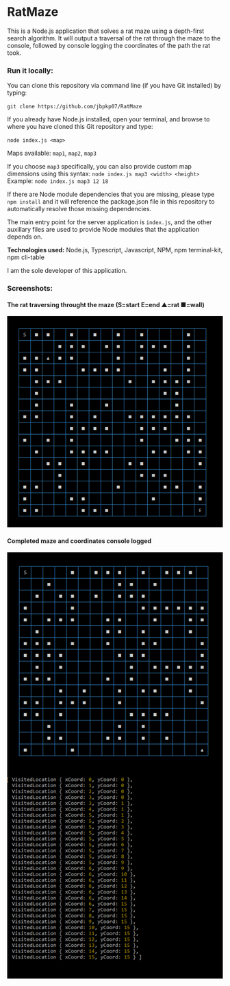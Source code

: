 # RatMaze

This is a Node.js application that solves a rat maze using a depth-first search algorithm. It will output a traversal of the rat through the maze to the console, followed by console logging the coordinates of the path the rat took.

### Run it locally:

You can clone this repository via command line (if you have Git installed) by typing:  

`git clone https://github.com/jbpkp07/RatMaze`

If you already have Node.js installed, open your terminal, and browse to where you have cloned this Git repository and type:  

`node index.js <map>`

Maps available:  `map1`, `map2`, `map3`

If you choose `map3` specifically, you can also provide custom map dimensions using this syntax:
`node index.js map3 <width> <height>`   Example:   `node index.js map3 12 18`

If there are Node module dependencies that you are missing, please type `npm install` and it will reference the package.json file in this repository to automatically resolve those missing dependencies.

The main entry point for the server application is `index.js`, and the other auxillary files are used to provide Node modules that the application depends on.

**Technologies used:**  Node.js, Typescript, Javascript, NPM, npm terminal-kit, npm cli-table

I am the sole developer of this application.

### Screenshots:

#### The rat traversing throught the maze (S=start    E=end    ▲=rat    ■=wall)

![1](https://github.com/jbpkp07/RatMaze/blob/master/images/inAction.png)

#### Completed maze and coordinates console logged

![2](https://github.com/jbpkp07/RatMaze/blob/master/images/completed.png)
